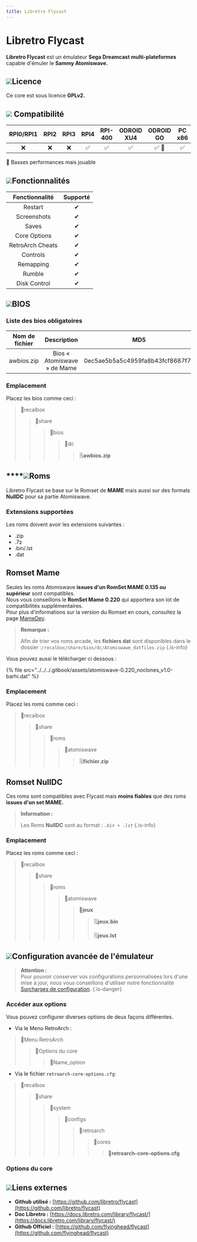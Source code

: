 ```yaml
---
title: Libretro Flycast
---
```


# Libretro Flycast

**Libretro Flycast** est un émulateur **Sega Dreamcast multi-plateformes** capable d'émuler le **Sammy Atomiswave.**

## ![](/migration-images/emulateurs/arcade/atomiswave/gerald-g-parchment-background-or-border-5.svg)Licence

Ce core est sous licence **GPLv2.**

## ![](/migration-images/emulateurs/arcade/atomiswave/compatibility.png) **Compatibilité**

| **RPI0/RPI1** | RPI2 | RPI3 | RPI4 | RPI-400 | ODROID XU4 | ODROID GO | PC x86 | PC x86\_64 |
| :---: | :---: | :---: | :---: | :---: | :---: | :---: | :---: | :---: |
| ❌ | ❌ | ❌ | ✅ | ✅ | ✅ | ✅ 🐌 | ✅ | ✅ |

🐌 Basses performances mais jouable

## ![](/migration-images/emulateurs/arcade/atomiswave/cogwheel-145804_640.png)Fonctionnalités

| Fonctionnalité | Supporté |
| :---: | :---: |
| Restart | ✔ |
| Screenshots | ✔ |
| Saves | ✔ |
| Core Options | ✔ |
| RetroArch Cheats | ✔ |
| Controls | ✔ |
| Remapping | ✔ |
| Rumble | ✔ |
| Disk Control | ✔ |

## ![](/migration-images/emulateurs/arcade/atomiswave/tqfp32.svg)BIOS

### Liste des bios obligatoires

| Nom de fichier | Description | MD5 | Fourni |
| :---: | :---: | :---: | :---: |
| awbios.zip | Bios « Atomiswave » de Mame | 0ec5ae5b5a5c4959fa8b43fcf8687f7c | ❌ |

### **Emplacement**

Placez les bios comme ceci :

> 📁recalbox
>
> > 📁share
> >
> > > 📁bios
> > >
> > > > 📁dc
> > > >
> > > > > 🗒**awbios.zip**

## \*\*\*\*![](/migration-images/emulateurs/arcade/atomiswave/rom-30098_640.png)**Roms**

Libretro Flycast se base sur le Romset de **MAME** mais aussi sur des formats **NullDC** pour sa partie Atomiswave.

### Extensions supportées

Les roms doivent avoir les extensions suivantes :

* .zip
* .7z
* .bin/.lst
* .dat

## Romset Mame

Seules les roms Atomiswave **issues d'un RomSet MAME 0.135 ou supérieur** sont compatibles.  
Nous vous conseillons le **RomSet Mame 0.220** qui apportera son lot de compatibilités supplémentaires.  
Pour plus d'informations sur la version du Romset en cours, consultez la page [MameDev](https://www.mamedev.org/release.html).


>**Remarque :**
>
>Afin de trier vos roms arcade, les **fichiers dat** sont disponibles dans le dossier :`/recalbox/share/bios/dc/Atomiswawe_datfiles.zip`
{.is-info}

Vous pouvez aussi le télécharger ci dessous :

{% file src="../../../.gitbook/assets/atomiswave-0.220\_noclones\_v1.0-barhi.dat" %}

### **Emplacement**

Placez les roms comme ceci : 

> 📁recalbox
>
> > 📁share
> >
> > > 📁roms
> > >
> > > > 📁atomiswave
> > > >
> > > > > 🗒**fichier.zip**

## Romset NullDC

Ces roms sont compatibles avec Flycast mais **moins fiables** que des roms **issues d'un set MAME.**


>**Information :**
>
>Les Roms **NullDC** sont au format : _`.bin + .lst`_
{.is-info}

### **Emplacement**

Placez les roms comme ceci :

> 📁recalbox
>
> > 📁share
> >
> > > 📁roms
> > >
> > > > 📁atomiswave
> > > >
> > > > > 📁**jeux**
> > > > >
> > > > > > 🗒**jeux.bin**
> > > > > >
> > > > > > 🗒**jeux.lst**

## ![](/migration-images/emulateurs/arcade/atomiswave/hammer-28636_640.png)Configuration avancée de l'émulateur


>**Attention :**  
>Pour pouvoir conserver vos configurations personnalisées lors d'une mise à jour, nous vous conseillons d'utiliser notre fonctionnalité [Surcharges de configuration](/fr/usage-avance/surcharge-de-configuration).
{.is-danger}

### Accéder aux options

Vous pouvez configurer diverses options de deux façons différentes.

* Via le Menu RetroArch :

> 📁Menu RetroArch
>
> > 📁Options du core
> >
> > > 🧩Name\_option

* Via le fichier `retroarch-core-options.cfg`:

> 📁recalbox
>
> > 📁share
> >
> > > 📁system
> > >
> > > > 📁configs
> > > >
> > > > > 📁retroarch
> > > > >
> > > > > > 📁cores
> > > > > >
> > > > > > > 🧩**retroarch-core-options.cfg**

### Options du core

## ![](/migration-images/emulateurs/arcade/atomiswave/kisspng-web-development-world-wide-web-computer-icons-webs-world-wide-web-icon-png-5ab05c24477216.4540070115215073642927.png)**Liens externes**

* **Github utilisé :** [https://github.com/libretro/flycast](https://github.com/libretro/flycast)
* **Doc Libretro :** [https://docs.libretro.com/library/flycast/](https://docs.libretro.com/library/flycast/)
* **Github Officiel :** [https://github.com/flyinghead/flycast](https://github.com/flyinghead/flycast)

